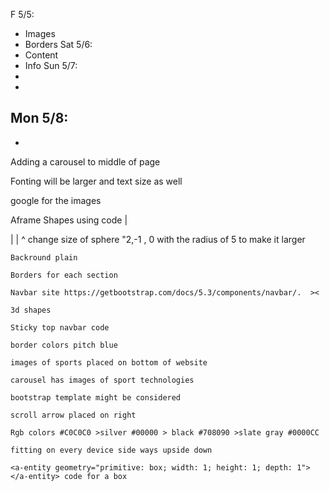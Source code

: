 F 5/5:
- Images
- Borders
Sat 5/6:
- Content
- Info
Sun 5/7:
-
-
Mon 5/8:
-
-


Adding a carousel to middle of page

Fonting will be larger and text size as well

google for the images

Aframe Shapes using code |<script src="https://aframe.io/releases/0.5.0/aframe.min.js"></script>
  </head>
  <body>
    <a-scene>
      <a-sphere position="0 1 -5" radius="2" color="red"></a-sphere>
    </a-scene>|<script src="https://aframe.io/releases/0.5.0/aframe.min.js"></script>
  </head>
  <body>
    <a-scene>
      <a-sphere position="0 1 -5" radius="2" color="red"></a-sphere>
    </a-scene>|
^ change size of sphere "2,-1 , 0 with the radius of 5 to make it larger

    Backround plain

    Borders for each section

    Navbar site https://getbootstrap.com/docs/5.3/components/navbar/.  ><

    3d shapes

    Sticky top navbar code

    border colors pitch blue

    images of sports placed on bottom of website

    carousel has images of sport technologies

    bootstrap template might be considered

    scroll arrow placed on right

    Rgb colors #C0C0C0 >silver #00000 > black #708090 >slate gray #0000CC

    fitting on every device side ways upside down

    <a-entity geometry="primitive: box; width: 1; height: 1; depth: 1"></a-entity> code for a box